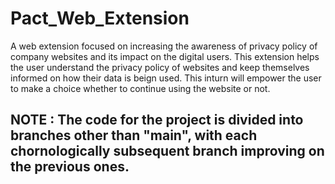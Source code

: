 # Pact_Web_Extension

A web extension focused on increasing the awareness of privacy policy of company websites and its impact on the digital users. This extension helps the user understand the privacy policy of websites and keep themselves informed on how their data is beign used. This inturn will empower the user to make a choice whether to continue using the website or not. 

## NOTE : The code for the project is divided into branches other than "main", with each chornologically subsequent branch improving on the previous ones. 
